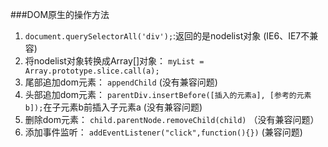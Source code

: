###DOM原生的操作方法
1. `document.querySelectorAll('div');`:返回的是nodelist对象 (IE6、IE7不兼容)
2. 将nodelist对象转换成Array[]对象： `myList = Array.prototype.slice.call(a);`
3. 尾部追加dom元素： `appendChild` (没有兼容问题) 
4. 头部追加dom元素： `parentDiv.insertBefore([插入的元素a], [参考的元素b]);`在子元素b前插入子元素a (没有兼容问题)
5. 删除dom元素： `child.parentNode.removeChild(child)` （没有兼容问题）
6. 添加事件监听： `addEventListener("click",function(){})` (兼容问题)